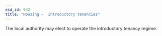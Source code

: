 ```yaml
---
esd_id: 942
title: "Housing -  introductory tenancies"
---
```


The local authority may elect to operate the introductory tenancy regime.

